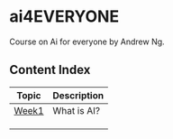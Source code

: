 # ai4EVERYONE
Course on Ai for everyone by Andrew Ng.
## Content Index
|Topic|Description|
|--|--|
|[Week1](https://github.com/iamrajharshit/ai4EVERYONE/blob/main/Week1.md)|What is AI?|
|[]()||
|[]()||
|[]()||


